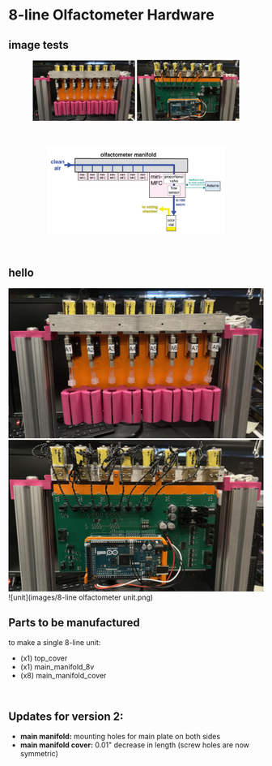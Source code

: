 # 8-line Olfactometer Hardware

<!--<br>
-->

## image tests

<!--
# this only shows the text
-->

<p align="center">
  <img src="images/olfa_front.jpg" width="40%">
  <img src="images/olfa_back.jpg" width="40%">
</p>

<br>
<p align="center"><img src="images/8-line olfactometer unit.png" width="70%"></p>
<br>

## hello


<div class="grid" markdown>

  ![olfa_front](images/olfa_front.jpg)
  ![olfa_back](images/olfa_back.jpg)
  ![unit](images/8-line olfactometer unit.png)

</div>

<!--
# just gives blank images
<p align="left">
  <img src="images/olfa_front.jpg" width="49%" align="left">
  <img src="images/olfa_back.jpg" width="49%" align="right">
</p>

<br>
<p align="center"><img src="images/8-line olfactometer unit.png" width="60%"></p>
<br>
-->


## Parts to be manufactured
to make a single 8-line unit:
- (x1) top_cover
- (x1) main_manifold_8v
- (x8) main_manifold_cover

<br>

## Updates for version 2:
- **main manifold:** mounting holes for main plate on both sides
- **main manifold cover:** 0.01" decrease in length (screw holes are now symmetric)